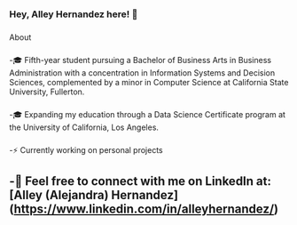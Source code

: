 ### Hey, Alley Hernandez here! :wave:

###
About
###
-🎓 Fifth-year student pursuing a Bachelor of Business Arts in Business Administration with a concentration in Information Systems and Decision Sciences, complemented by a minor in Computer Science at California State University, Fullerton.
###
-🎓 Expanding my education through a Data Science Certificate program at the University of California, Los Angeles.
###
-⚡️ Currently working on personal projects
###
-💭 Feel free to connect with me on LinkedIn at: [Alley (Alejandra) Hernandez] (https://www.linkedin.com/in/alleyhernandez/)
---
<!--
**alleyhernandez/alleyhernandez** is a ✨ _special_ ✨ repository because its `README.md` (this file) appears on your GitHub profile.



-->
